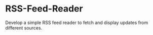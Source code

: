 # RSS-Feed-Reader
Develop a simple RSS feed reader to fetch and display updates from different sources.
